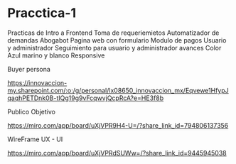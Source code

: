 # Pracctica-1
Practicas de Intro a Frontend 
Toma de requeriemietos
Automatizador de demandas Abogabot
Pagina web con formulario
Modulo de pagos 
Usuario y administrador
Seguimiento para usuario y administrador avances
Color Azul marino y blanco
Responsive

Buyer persona 

https://innovaccion-my.sharepoint.com/:o:/g/personal/lx08650_innovaccion_mx/Eqvewe1HfypJqaqhPETDnk0B-tIQg19g9vFcqwvjQcpRcA?e=HE3f8b

Publico Objetivo

https://miro.com/app/board/uXjVPR9H4-U=/?share_link_id=794806137356

WireFrame UX - UI

https://miro.com/app/board/uXjVPRdSUWw=/?share_link_id=9445945038



